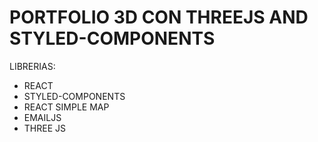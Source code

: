 # PORTFOLIO 3D CON THREEJS AND STYLED-COMPONENTS
LIBRERIAS:
- REACT
- STYLED-COMPONENTS
- REACT SIMPLE MAP
- EMAILJS
- THREE JS

